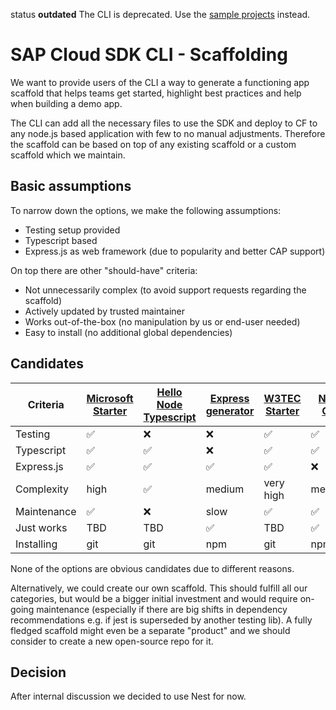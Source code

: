 status **outdated** The CLI is deprecated. Use the [sample projects](https://github.com/SAP-samples/cloud-sdk-js) instead.


# SAP Cloud SDK CLI - Scaffolding

We want to provide users of the CLI a way to generate a functioning app scaffold that helps teams get started, highlight best practices and help when building a demo app.

The CLI can add all the necessary files to use the SDK and deploy to CF to any node.js based application with few to no manual adjustments.
Therefore the scaffold can be based on top of any existing scaffold or a custom scaffold which we maintain.

## Basic assumptions

To narrow down the options, we make the following assumptions:

- Testing setup provided
- Typescript based
- Express.js as web framework (due to popularity and better CAP support)

On top there are other "should-have" criteria:

- Not unnecessarily complex (to avoid support requests regarding the scaffold)
- Actively updated by trusted maintainer
- Works out-of-the-box (no manipulation by us or end-user needed)
- Easy to install (no additional global dependencies)

## Candidates

| Criteria    | [Microsoft Starter](https://github.com/microsoft/TypeScript-Node-Starter) | [Hello Node Typescript](https://github.com/larkintuckerllc/hello-nodejs-typescript) | [Express generator](https://github.com/expressjs/generator) | [W3TEC Starter](https://github.com/w3tecch/express-typescript-boilerplate) | [Nest CLI](https://github.com/nestjs/nest-cli) |
| ----------- | ------------------------------------------------------------------------- | ----------------------------------------------------------------------------------- | ----------------------------------------------------------- | -------------------------------------------------------------------------- | ---------------------------------------------- |
| Testing     | ✅                                                                        | ❌                                                                                  | ❌                                                          | ✅                                                                         | ✅                                             |
| Typescript  | ✅                                                                        | ✅                                                                                  | ❌                                                          | ✅                                                                         | ✅                                             |
| Express.js  | ✅                                                                        | ✅                                                                                  | ✅                                                          | ✅                                                                         | ❌                                             |
| Complexity  | high                                                                      | ✅                                                                                  | medium                                                      | very high                                                                  | medium                                         |
| Maintenance | ✅                                                                        | ❌                                                                                  | slow                                                        | ✅                                                                         | ✅                                             |
| Just works  | TBD                                                                       | TBD                                                                                 | ✅                                                          | TBD                                                                        | ✅                                             |
| Installing  | git                                                                       | git                                                                                 | npm                                                         | git                                                                        | npm                                            |

None of the options are obvious candidates due to different reasons.

Alternatively, we could create our own scaffold.
This should fulfill all our categories, but would be a bigger initial investment and would require on-going maintenance (especially if there are big shifts in dependency recommendations e.g. if jest is superseded by another testing lib).
A fully fledged scaffold might even be a separate "product" and we should consider to create a new open-source repo for it.

## Decision

After internal discussion we decided to use Nest for now.
